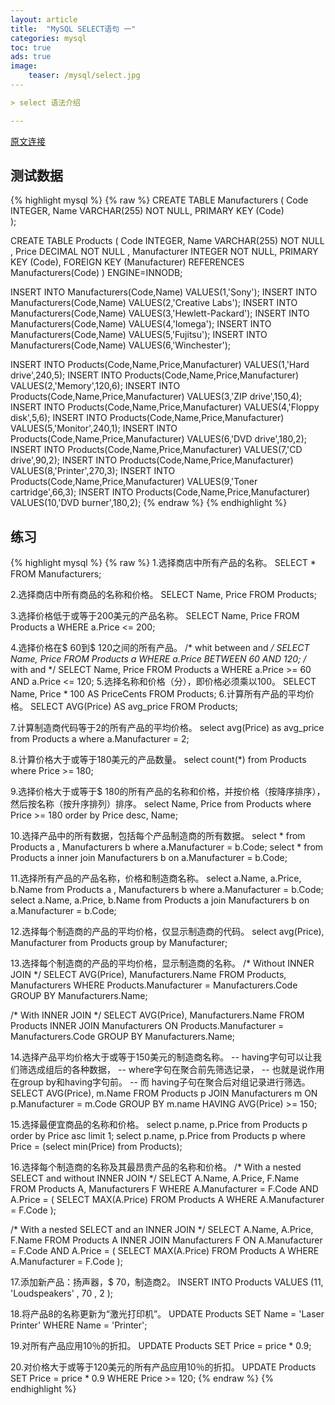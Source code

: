```yaml
---
layout: article
title:  "MySQL SELECT语句 一"
categories: mysql
toc: true
ads: true
image:
    teaser: /mysql/select.jpg
---  

> select 语法介绍  

---
```


[原文连接](https://en.wikibooks.org/wiki/SQL_Exercises/The_computer_store#Sample_dataset)
## 测试数据
{% highlight mysql %}
{% raw %}
CREATE TABLE Manufacturers (
  Code INTEGER,
  Name VARCHAR(255) NOT NULL,
  PRIMARY KEY (Code)   
);

CREATE TABLE Products (
  Code INTEGER,
  Name VARCHAR(255) NOT NULL ,
  Price DECIMAL NOT NULL ,
  Manufacturer INTEGER NOT NULL,
  PRIMARY KEY (Code), 
  FOREIGN KEY (Manufacturer) REFERENCES Manufacturers(Code)
) ENGINE=INNODB;


INSERT INTO Manufacturers(Code,Name) VALUES(1,'Sony');
INSERT INTO Manufacturers(Code,Name) VALUES(2,'Creative Labs');
INSERT INTO Manufacturers(Code,Name) VALUES(3,'Hewlett-Packard');
INSERT INTO Manufacturers(Code,Name) VALUES(4,'Iomega');
INSERT INTO Manufacturers(Code,Name) VALUES(5,'Fujitsu');
INSERT INTO Manufacturers(Code,Name) VALUES(6,'Winchester');

INSERT INTO Products(Code,Name,Price,Manufacturer) VALUES(1,'Hard drive',240,5);
INSERT INTO Products(Code,Name,Price,Manufacturer) VALUES(2,'Memory',120,6);
INSERT INTO Products(Code,Name,Price,Manufacturer) VALUES(3,'ZIP drive',150,4);
INSERT INTO Products(Code,Name,Price,Manufacturer) VALUES(4,'Floppy disk',5,6);
INSERT INTO Products(Code,Name,Price,Manufacturer) VALUES(5,'Monitor',240,1);
INSERT INTO Products(Code,Name,Price,Manufacturer) VALUES(6,'DVD drive',180,2);
INSERT INTO Products(Code,Name,Price,Manufacturer) VALUES(7,'CD drive',90,2);
INSERT INTO Products(Code,Name,Price,Manufacturer) VALUES(8,'Printer',270,3);
INSERT INTO Products(Code,Name,Price,Manufacturer) VALUES(9,'Toner cartridge',66,3);
INSERT INTO Products(Code,Name,Price,Manufacturer) VALUES(10,'DVD burner',180,2);
{% endraw %}
{% endhighlight %}
## 练习
{% highlight mysql %}
{% raw %}
1.选择商店中所有产品的名称。
SELECT 
    *
FROM
    Manufacturers;

2.选择商店中所有商品的名称和价格。
SELECT 
    Name, Price
FROM
    Products;


3.选择价格低于或等于200美元的产品名称。
SELECT 
    Name, Price
FROM
    Products a
WHERE
    a.Price <= 200;

4.选择价格在$ 60到$ 120之间的所有产品。
/* whit between and */
SELECT 
    Name, Price
FROM
    Products a
WHERE
    a.Price BETWEEN 60 AND 120;
/* with and */
SELECT 
    Name, Price
FROM
    Products a
WHERE
    a.Price >= 60 AND a.Price <= 120;
5.选择名称和价格（分），即价格必须乘以100。
SELECT 
    Name, Price * 100 AS PriceCents
FROM
    Products;
6.计算所有产品的平均价格。
SELECT 
    AVG(Price) AS avg_price
FROM
    Products;

7.计算制造商代码等于2的所有产品的平均价格。
select avg(Price)  as avg_price from Products a where a.Manufacturer = 2;

8.计算价格大于或等于180美元的产品数量。
select count(*) from Products where Price >= 180;

9.选择价格大于或等于$ 180的所有产品的名称和价格，并按价格（按降序排序），然后按名称（按升序排列）排序。
select  Name, Price from Products where Price >= 180 order by Price desc, Name;

10.选择产品中的所有数据，包括每个产品制造商的所有数据。
select * from Products a , Manufacturers  b where a.Manufacturer = b.Code;
select * from Products a inner join Manufacturers b on a.Manufacturer = b.Code;

11.选择所有产品的产品名称，价格和制造商名称。
select a.Name, a.Price, b.Name from Products a , Manufacturers  b where a.Manufacturer = b.Code;
select a.Name, a.Price, b.Name from Products a join  Manufacturers  b on a.Manufacturer = b.Code;


12.选择每个制造商的产品的平均价格，仅显示制造商的代码。
select avg(Price), Manufacturer from Products group by Manufacturer;

13.选择每个制造商的产品的平均价格，显示制造商的名称。
 /* Without INNER JOIN */
 SELECT AVG(Price), Manufacturers.Name
   FROM Products, Manufacturers
   WHERE Products.Manufacturer = Manufacturers.Code
   GROUP BY Manufacturers.Name;
 
 /* With INNER JOIN */
 SELECT AVG(Price), Manufacturers.Name
   FROM Products INNER JOIN Manufacturers
   ON Products.Manufacturer = Manufacturers.Code
   GROUP BY Manufacturers.Name;

14.选择产品平均价格大于或等于150美元的制造商名称。
-- having字句可以让我们筛选成组后的各种数据，
-- where字句在聚合前先筛选记录，
-- 也就是说作用在group by和having字句前。
-- 而 having子句在聚合后对组记录进行筛选。
SELECT 
    AVG(Price), m.Name
FROM
    Products p
        JOIN
    Manufacturers m ON p.Manufacturer = m.Code
GROUP BY m.name
HAVING AVG(Price) >= 150;

15.选择最便宜商品的名称和价格。
select p.name, p.Price from Products p order by Price asc limit 1;
select p.name, p.Price from Products p where Price = (select min(Price) from Products);

16.选择每个制造商的名称及其最昂贵产品的名称和价格。
 /* With a nested SELECT and without INNER JOIN */
   SELECT A.Name, A.Price, F.Name
   FROM Products A, Manufacturers F
   WHERE A.Manufacturer = F.Code
     AND A.Price =
     (
       SELECT MAX(A.Price)
         FROM Products A
         WHERE A.Manufacturer = F.Code
     );
 
 /* With a nested SELECT and an INNER JOIN */
   SELECT A.Name, A.Price, F.Name
   FROM Products A INNER JOIN Manufacturers F
   ON A.Manufacturer = F.Code
     AND A.Price =
     (
       SELECT MAX(A.Price)
         FROM Products A
         WHERE A.Manufacturer = F.Code
     );


17.添加新产品：扬声器，$ 70，制造商2。
INSERT INTO Products VALUES (11, 'Loudspeakers' , 70 , 2 );

18.将产品8的名称更新为“激光打印机”。
UPDATE Products 
SET 
    Name = 'Laser Printer'
WHERE
    Name = 'Printer';

19.对所有产品应用10％的折扣。
UPDATE Products 
SET 
    Price = price * 0.9;

20.对价格大于或等于120美元的所有产品应用10％的折扣。
UPDATE Products 
SET 
    Price = price * 0.9
WHERE
    Price >= 120;
{% endraw %}
{% endhighlight %}
